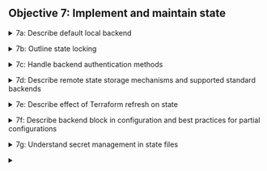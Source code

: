 ## Objective 7: Implement and maintain state


<p>
<details><summary>7a: Describe default local backend  </summary>
<p>

- By default, TF uses a backend called local, stored as a local file on disk. 

- Local config options: 
    - `path` - the path to the `tfstate` file, defaults to "terraform.tfstate"
    - `workspace_dir` - the path to non-default workspaces

- Backend types:    
    - The block label of backend block indicates which backend type to use. Arguments used in block body config where and how backend will store config state

</details>

<p>
<details><summary> 7b: Outline state locking	 </summary>
<p>

- If supported by backend, TF will lock state for all write operations. Prevents others from acquring lock and potentially corrupting state.
- It happens automatically and you won't see any message that it's happening. 
- You can disable state lock with `-lock` it's not recommended though.
</details>

<p>
<details><summary>7c: Handle backend authentication methods  </summary>
<p>

- Backend block: 
    - TFC manages state in your workspace. If you have a `cloud block` you can't have `backend` block
    - To config a backend, add a nested `backend` block in the top level `terraform` block. 
    - Remember, config can only provide one backend block. Backend block can't refer to named values.

- Credentials and sensitive data. TF writes backend config in plain text in 2 files:
    - `.terraform/terraform.tfstate` 
    - All plan files capture info in `.terraform/terraform.tfstate` at the time the plan was created

- Initialize: 
    - When you change a backend config you must run `terraform init` to validate and config the backend
    - After you initialize, TF creates `.terraform/` directory. Contains the most recent backend config. *don't check this into git, it contains sensitive info*
    - Local backend config is different than `terraform.tfstate` that contains real-world state data. TF stores `terraform.tfstate` in remote backend
</details>

<p>
<details><summary> 7d: Describe remote state storage mechanisms and supported standard backends </summary>
<p>

- Migrate to TFC. 
    - Run `terraform init` to initialize your configuration directory and download the required providers.
    - Setup workspace on TFC and add `cloud` block to the `main.tf` file. Replace `organization-name` with your TFC org name
    - `terraform login` to login to TFC account. 
    - Re-run `terraform init` to re-initialize and migrate state file to TFC. 
    - Delete local state file, `rm terraform.tfstate`
    - Set workspace variables in TFC portal (AWS creds etc)
</details>

<p>
<details><summary>7e: Describe effect of Terraform refresh on state  </summary>
<p>

- This command is deprecated lol. 
- The `terraform refresh` command reads the current settings from all managed remote objects and updates the Terraform state to match. Won't modify real objects, only modify Terraform state.
- Wherever possible, avoid using `terraform refresh` explicitly and instead rely on Terraform's behavior of automatically refreshing existing objects as part of creating a normal plan.

- Drift:
    - Run `terraform plan -refresh-only` to determine the drift between your current state file and actual configuration.
    - A refresh-only operation does not attempt to modify your infrastructure to match your Terraform configuration -- it only gives you the option to review and track the drift in your state file.

</details>

<p>
<details><summary> 7f: Describe backend block in configuration and best practices for partial configurations  </summary>
<p>

- Don’t need to specify every required argument in backend config. When some or all arguments are omitted, it’s called: partial config. With a partial config, the remaining TF config arguments must be provided:
    - File: config file may be specified with the `init` command. Use the `-backend-config=PATH` option when running `terraform init`. 
    - Command line key/value pairs: This isn’t recommended for secrets. Use the `-backend-config=”KEY-VALUE”` when running `terraform init`.
    - Interactively: TF will ask you for the required values and prompt for an answer.

The final merged config is stored on disk in the `.terraform` directory. Should be Ignored from version control. It contains sensitive info. 

</details>

<p>
<details><summary> 7g: Understand secret management in state files </summary>
<p>

- When using local state, state is stored in plain-text JSON files.
- Storing state remotely can provide better security. 
    - TFC: always encrypts state at rest and protects it with TLS in transit.
    - The S3 backend supports encryption at rest when the encrypt option is enabled. 

- HashiCorp Vault secures, stores, and tightly controls access to tokens, passwords, and other sensitive values.

</details>

<p>
<details><summary>  </summary>
<p>

</details>